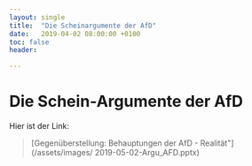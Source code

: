 ```yaml
---
layout: single
title:  "Die Scheinargumente der AfD"
date:   2019-04-02 08:00:00 +0100
toc: false
header:

---
```


# Die Schein-Argumente der AfD

Hier ist der Link: 
> [Gegenüberstellung: Behauptungen der AfD - Realität"](/assets/images/ 	2019-05-02-Argu_AFD.pptx)
